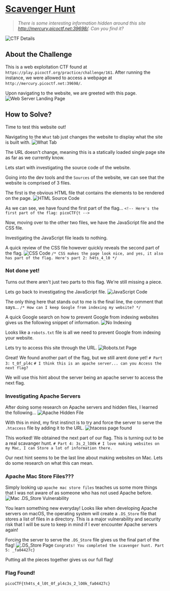# <u>Scavenger Hunt</u>
> *There is some interesting information hidden around this site http://mercury.picoctf.net:39698/. Can you find it?*

![CTF Details](/2025/(Web)%20Scavenger%20Hunt/screenshots/details.png)

## About the Challenge
This is a web exploitation CTF found at `https://play.picoctf.org/practice/challenge/161`. After running the instance, we were allowed to access a webpage at `http://mercury.picoctf.net:39698/`.

Upon navigating to the website, we are greeted with this page.
![Web Server Landing Page](/2025/(Web)%20Scavenger%20Hunt/screenshots/start.png)

## How to Solve?
Time to test this website out!

Navigating to the `What` tab just changes the website to display what the site is built with.
![What Tab](/2025/(Web)%20Scavenger%20Hunt/screenshots/what.png)

The URL doesn't change, meaning this is a statically loaded single page site as far as we currently know.

Lets start with investigating the source code of the website. 

Going into the dev tools and the `Sources` of the website, we can see that the website is comprised of 3 files.

The first is the obvious HTML file that contains the elements to be rendered on the page.
![HTML Source Code](/2025/(Web)%20Scavenger%20Hunt/screenshots/html.png)

As we can see, we have found the first part of the flag...
`<!-- Here's the first part of the flag: picoCTF{t -->`

Now, moving over to the other two files, we have the JavaScript file and the CSS file.

Investigating the JavaScript file leads to nothing.

A quick review of the CSS file however quickly reveals the second part of the flag.
![CSS Code](/2025/(Web)%20Scavenger%20Hunt/screenshots/css.png)
`/* CSS makes the page look nice, and yes, it also has part of the flag. Here's part 2: h4ts_4_l0 */`

### Not done yet!

Turns out there aren't just two parts to this flag. We're still missing a piece.

Lets go back to investigating the JavaScript file.
![JavaScript Code](/2025/(Web)%20Scavenger%20Hunt/screenshots/js.png)

The only thing here that stands out to me is the final line, the comment that says...
`/* How can I keep Google from indexing my website? */`

A quick Google search on how to prevent Google from indexing websites gives us the following snippet of information.
![No Indexing](/2025/(Web)%20Scavenger%20Hunt/screenshots/noindex.png)

Looks like a `robots.txt` file is all we need to prevent Google from indexing your website.

Lets try to access this site through the URL.
![Robots.txt Page](/2025/(Web)%20Scavenger%20Hunt/screenshots/robots.png)

Great! We found another part of the flag, but we still arent done yet!
`# Part 3: t_0f_pl4c`
`# I think this is an apache server... can you Access the next flag?`

We will use this hint about the server being an apache server to access the next flag.

### Investigating Apache Servers
After doing some research on Apache servers and hidden files, I learned the following...
![Apache Hidden File](/2025/(Web)%20Scavenger%20Hunt/screenshots/apache.png)

With this in mind, my first instinct is to try and force the server to serve the `.htaccess` file by adding it to the URL.
![htacess page found](/2025/(Web)%20Scavenger%20Hunt/screenshots/htaccess.png)

This worked! We obtained the next part of our flag. This is turning out to be a real scavanger hunt.
`# Part 4: 3s_2_lO0k`
`# I love making websites on my Mac, I can Store a lot of information there.`

Our next hint seems to be the last line about making websites on Mac. Lets do some research on what this can mean.

### Apache Mac Store Files???
Simply looking up `apache mac store files` teaches us some more things that I was not aware of as someone who has not used Apache before.
![Mac .DS_Store Vulnerability](/2025/(Web)%20Scavenger%20Hunt/screenshots/mac_vuln.png)

You learn something new everyday! Looks like when developing Apache servers on macOS, the operating system will create a `.DS_Store` file that stores a list of files in a directory. This is a major vulnerability and security risk that I will be sure to keep in mind if I ever encounter Apache servers again!

Forcing the server to serve the `.DS_Store` file gives us the final part of the flag!
![.DS_Store Page](/2025/(Web)%20Scavenger%20Hunt/screenshots/ds_store.png)
`Congrats! You completed the scavenger hunt. Part 5: _fa04427c}`

Putting all the pieces together gives us our full flag!

### Flag Found!
```
picoCTF{th4ts_4_l0t_0f_pl4c3s_2_lO0k_fa04427c}
```